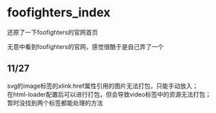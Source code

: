 # foofighters_index
还原了一下foofighters的官网首页  

无意中看到foofighters的官网，感觉很酷于是自己弄了一个

## 11/27
svg的image标签的xlink:href属性引用的图片无法打包，只能手动放入；  
在html-loader配置后可以进行打包，但会导致video标签中的资源无法打包；  
暂时没找到两个标签都能处理的方法
